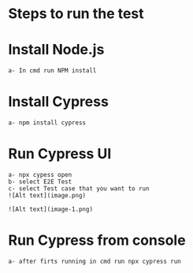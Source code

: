# Steps to run the test

# Install Node.js

    a- In cmd run NPM install

# Install Cypress

    a- npm install cypress

# Run Cypress UI

    a- npx cypess open
    b- select E2E Test
    c- select Test case that you want to run
    ![Alt text](image.png)

    ![Alt text](image-1.png)

# Run Cypress from console

    a- after firts running in cmd run npx cypress run
